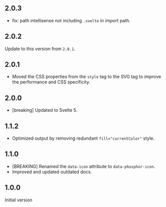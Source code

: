 ## 2.0.3

- fix: path intellisense not including `.svelte` in import path.

## 2.0.2

Update to this version from `2.0.1`.

## 2.0.1

- Moved the CSS properties from the `style` tag to the SVG tag to improve the
  performance and CSS specificity.

## 2.0.0

- [breaking] Updated to Svelte 5.

## 1.1.2

- Optimized output by removing redundant `fill="currentColor"` style.

## 1.1.0

- [BREAKING] Renamed the `data-icon` attribute to `data-phosphor-icon`.
- Improved and updated outdated docs.

## 1.0.0

Initial version
